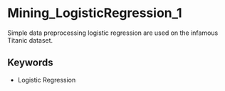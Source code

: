 # Mining_LogisticRegression_1
Simple data preprocessing logistic regression are used on the infamous Titanic dataset.

## Keywords
* Logistic Regression
